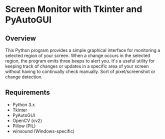 # Screen Monitor with Tkinter and PyAutoGUI

## Overview

This Python program provides a simple graphical interface for monitoring a selected region of your screen. When a change occurs in the selected region, the program emits three beeps to alert you. It's a useful utility for keeping track of changes or updates in a specific area of your screen without having to continually check manually. Sort of pixel/screenshot or change detection.

## Requirements

- Python 3.x
- Tkinter
- PyAutoGUI
- OpenCV (cv2)
- Pillow (PIL)
- winsound (Windows-specific)


